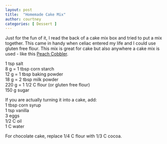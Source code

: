 ```yaml
---
layout: post
title:  "Homemade Cake Mix"
author: courtney
categories: [ Dessert ]
---
```

Just for the fun of it, I read the back of a cake mix box and tried to put a mix together. This came in handy when celiac entered my life and I could use gluten free flour. This mix is great for cake but also anywhere a cake mix is used - like this [Peach Cobbler](../peach-cobbler). 

1 tsp salt  
8 g = 1 tbsp corn starch  
12 g = 1 tbsp baking powder  
18 g = 2 tbsp milk powder  
220 g = 1 1/2 C flour (or gluten free flour)  
150 g sugar 

If you are actually turning it into a cake, add:  
1 tbsp corn syrup  
1 tsp vanilla  
3 eggs  
1/2 C oil  
1 C water  


For chocolate cake, replace 1/4 C flour with 1/3 C cocoa. 